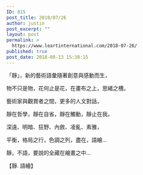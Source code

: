 ```yaml
---
ID: 815
post_title: 2018/07/26
author: justin
post_excerpt: ""
layout: post
permalink: >
  https://www.leartinternational.com/2018-07-26/
published: true
post_date: 2018-08-13 15:38:15
---
```

「靜」，新的藝術語彙隨著創意與感動而生，

物不只是物，花何止是花，在畫布之上，思緒之槽。

藝術家與觀賞者之間，更多的人文對話，

靜在哲學，靜在自省，靜在觸動，靜止在我。

深遠、明暗、狂野、內斂、凌亂、素雅，

平衡，格局之行，色調之列，盡在，語繪...

靜，不語，要說的全藏在繪畫之中...

【靜. 語繪】